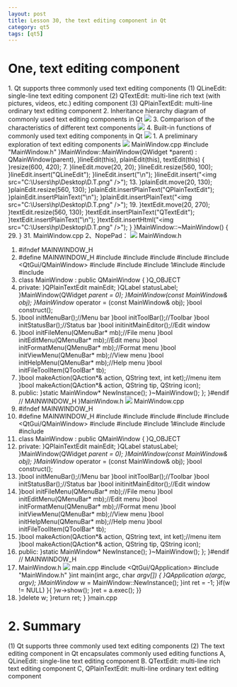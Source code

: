 ```yaml
---
layout: post
title: Lesson 30, the text editing component in Qt
category: qt5
tags: [qt5]
---
```

# One, text editing component
1\. Qt supports three commonly used text editing components
(1) QLineEdit: single-line text editing component
(2) QTextEdit: multi-line rich text (with pictures, videos, etc.) editing component
(3) QPlainTextEdit: multi-line ordinary text editing component
2\. Inheritance hierarchy diagram of commonly used text editing components in Qt
![](/md_blog/public/assets/2021-07-25/b9b1d6f729f3fb663b2f94f1111231f4.png)
3\. Comparison of the characteristics of different text components
![](/md_blog/public/assets/2021-07-25/366e5035a2b7d0104ef896b676d91e21.png)
4\. Built-in functions of commonly used text editing components in Qt
![](/md_blog/public/assets/2021-07-25/48b1d18212e0562b27698afa51955f38.png)
1\. A preliminary exploration of text editing components
![](/md_blog/public/assets/2021-07-25/d2b88b779cfe3245b75c40ea465a4ccd.gif) MainWindow.cpp
#include "MainWindow.h"
}MainWindow::MainWindow(QWidget *parent) : QMainWindow(parent),
}lineEdit(this), plainEdit(this), textEdit(this)
{
}resize(600, 420);
7. }lineEdit.move(20, 20);
}lineEdit.resize(560, 100);
}lineEdit.insert("QLineEdit");
}lineEdit.insert("\n");
}lineEdit.insert("<img src=\"C:\\Users\\hp\\Desktop\\D.T.png\" />");
13. }plainEdit.move(20, 130);
}plainEdit.resize(560, 130);
}plainEdit.insertPlainText("QPlainTextEdit");
}plainEdit.insertPlainText("\n");
}plainEdit.insertPlainText("<img src=\"C:\\Users\\hp\\Desktop\\D.T.png\" />");
19. }textEdit.move(20, 270);
}textEdit.resize(560, 130);
}textEdit.insertPlainText("QTextEdit");
}textEdit.insertPlainText("\n");
}textEdit.insertHtml("<img src=\"C:\\Users\\hp\\Desktop\\D.T.png\" />");
}
}MainWindow::~MainWindow()
{
29. }
31. MainWindow.cpp
2、NopePad：
![](/md_blog/public/assets/2021-07-25/d2b88b779cfe3245b75c40ea465a4ccd.gif) MainWindow.h
1. #ifndef MAINWINDOW_H
2. #define MAINWINDOW_H
#include <QMenuBar>
#include <QMenu>
#include <QAction>
#include <QString>
#include <QtGui/QMainWindow>
#include <QToolBar>
#include <QIcon>
#include <QSize>
1#include <QStatusBar>
#include <QLabel>
#include <QPlainTextEdit>
14. class MainWindow : public QMainWindow
{
}Q_OBJECT
17. private:
}QPlainTextEdit mainEdit;
}QLabel statusLabel;
}MainWindow(QWidget *parent = 0);
}MainWindow(const MainWindow& obj);
}MainWindow* operator = (const MainWindow& obj);
}bool construct();
24. }bool initMenuBar();//Menu bar
}bool initToolBar();//Toolbar
}bool initStatusBar();//Status bar
}bool initinitMainEditor();//Edit window
29. }bool initFileMenu(QMenuBar* mb);//File menu
}bool initEditMenu(QMenuBar* mb);//Edit menu
}bool initFormatMenu(QMenuBar* mb);//Format menu
}bool initViewMenu(QMenuBar* mb);//View menu
}bool initHelpMenu(QMenuBar* mb);//Help menu
}bool initFileToolItem(QToolBar* tb);
36. }bool makeAction(QAction*& action, QString text, int ket);//menu item
}bool makeAction(QAction*& action, QString tip, QString icon);
39. public:
}static MainWindow* NewInstance();
}~MainWindow();
};
}#endif // MAINWINDOW_H
}MainWindow.h
![](/md_blog/public/assets/2021-07-25/d2b88b779cfe3245b75c40ea465a4ccd.gif) MainWindow.cpp
1. #ifndef MAINWINDOW_H
2. #define MAINWINDOW_H
#include <QMenuBar>
#include <QMenu>
#include <QAction>
#include <QString>
#include <QtGui/QMainWindow>
#include <QToolBar>
#include <QIcon>
#include <QSize>
1#include <QStatusBar>
#include <QLabel>
#include <QPlainTextEdit>
14. class MainWindow : public QMainWindow
{
}Q_OBJECT
17. private:
}QPlainTextEdit mainEdit;
}QLabel statusLabel;
}MainWindow(QWidget *parent = 0);
}MainWindow(const MainWindow& obj);
}MainWindow* operator = (const MainWindow& obj);
}bool construct();
24. }bool initMenuBar();//Menu bar
}bool initToolBar();//Toolbar
}bool initStatusBar();//Status bar
}bool initinitMainEditor();//Edit window
29. }bool initFileMenu(QMenuBar* mb);//File menu
}bool initEditMenu(QMenuBar* mb);//Edit menu
}bool initFormatMenu(QMenuBar* mb);//Format menu
}bool initViewMenu(QMenuBar* mb);//View menu
}bool initHelpMenu(QMenuBar* mb);//Help menu
}bool initFileToolItem(QToolBar* tb);
36. }bool makeAction(QAction*& action, QString text, int ket);//menu item
}bool makeAction(QAction*& action, QString tip, QString icon);
39. public:
}static MainWindow* NewInstance();
}~MainWindow();
};
}#endif // MAINWINDOW_H
45. MainWindow.h
![](/md_blog/public/assets/2021-07-25/d2b88b779cfe3245b75c40ea465a4ccd.gif) main.cpp
#include <QtGui/QApplication>
#include "MainWindow.h"
}int main(int argc, char *argv[])
{
}QApplication a(argc, argv);
}MainWindow* w = MainWindow::NewInstance();
}int ret = -1;
}if(w != NULL)
}{
}w->show();
}ret = a.exec();
}}
14. }delete w;
}return ret;
}
}main.cpp
# 2\. Summary
(1) Qt supports three commonly used text editing components
(2) The text editing component in Qt encapsulates commonly used editing functions
A, QLineEdit: single-line text editing component
B. QTextEdit: multi-line rich text editing component
C, QPlainTextEdit: multi-line ordinary text editing component
